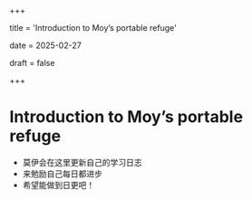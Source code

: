 +++

title = 'Introduction to Moy’s portable refuge'

date = 2025-02-27

draft = false

+++

# Introduction to Moy’s portable refuge

* 莫伊会在这里更新自己的学习日志
* 来勉励自己每日都进步
* 希望能做到日更吧！